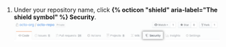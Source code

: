 1. Under your repository name, click **{% octicon "shield" aria-label="The shield symbol" %} Security**.
![Security tab](/assets/images/help/repository/security-tab.png)
